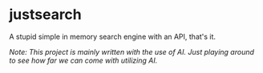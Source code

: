 # justsearch
A stupid simple in memory search engine with an API, that's it.

_Note: This project is mainly written with the use of AI. Just playing around to see how far we can come with utilizing AI._
